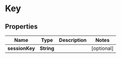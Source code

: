 
# Key

## Properties
Name | Type | Description | Notes
------------ | ------------- | ------------- | -------------
**sessionKey** | **String** |  |  [optional]



